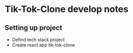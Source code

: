 # Tik-Tok-Clone develop notes

## Setting up project
* Defind tech stack project
* Create react app tik-tok-clone